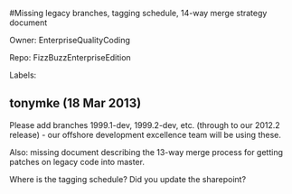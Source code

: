 #Missing legacy branches, tagging schedule, 14-way merge strategy document

Owner: EnterpriseQualityCoding

Repo: FizzBuzzEnterpriseEdition

Labels: 

## tonymke (18 Mar 2013)

Please add branches 1999.1-dev, 1999.2-dev, etc. (through to our 2012.2 release) - our offshore development excellence team will be using these.

Also: missing document describing the 13-way merge process for getting patches on legacy code into master.

Where is the tagging schedule? Did you update the sharepoint?


